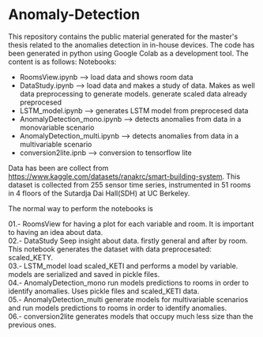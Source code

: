 # Anomaly-Detection
This repository contains the public material generated for the master's thesis related to the anomalies detection in in-house devices. The code has been generated in python using Google Colab as a development tool. The content is as follows:
Notebooks:
- RoomsView.ipynb --> load data and shows room data
- DataStudy.ipynb --> load data and makes a study of data. Makes as well data preprocessing to generate models. generate scaled data already preprocesed
- LSTM_model.ipynb --> generates LSTM model from preprocesed data
- AnomalyDetection_mono.ipynb --> detects anomalies from data in a monovariable scenario
- AnomalyDetection_multi.ipynb --> detects anomalies from data in a multivariable scenario
- conversion2lite.ipnb --> conversion to tensorflow lite

Data has been are collect from https://www.kaggle.com/datasets/ranakrc/smart-building-system. This dataset is collected from 255 sensor time series, instrumented in 51 rooms in 4 floors of the Sutardja Dai Hall(SDH) at UC Berkeley. 

The normal way to perform the notebooks is 

01.- RoomsView for having a plot for each variable and room. It is important to having an idea about data.  
02.- DataStudy Seep insight about data. firstly general and after by room. This notebook generates the dataset with data preprocesated: scaled_KETY.  
03.- LSTM_model load scaled_KETI and performs a model by variable. models are serialized and saved in pickle files.  
04.- AnomalyDetection_mono run models predictions to rooms in order to identify anomalies. Uses pickle files and scaled_KETI data.  
05.- AnomalyDetection_multi generate models for multivariable scenarios and run models predictions to rooms in order to identify anomalies.  
06.- conversion2lite generates models that occupy much less size than the previous ones.
